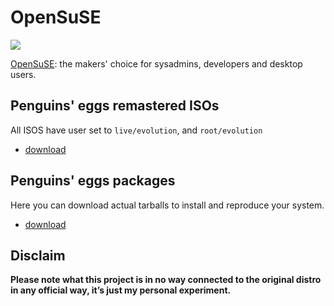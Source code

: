 # OpenSuSE
![](/img/opensuse.svg)

[OpenSuSE](https://www.opensuse.org/): the makers' choice for sysadmins, developers and desktop users.

## Penguins' eggs remastered ISOs
All ISOS have user set to ```live/evolution```, and ```root/evolution```

* [download](https://drive.google.com/drive/folders/1MzrJrEbx8RJiX2NIlbgoVojH7vtosaMo)

## Penguins' eggs packages
Here you can download actual tarballs to install and reproduce your system.

* [download](https://drive.google.com/drive/folders/1ECZnKQg4r08TyUT9yHPsZMlzuNeLP5e5)

## Disclaim
__Please note what this project is in no way connected to the original distro in any official way, it’s just my personal experiment.__
